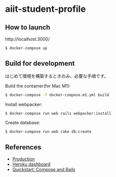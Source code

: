 # aiit-student-profile

## How to launch

http://localhost:3000/

```zsh
$ docker-compose up
```

## Build for development

はじめて環境を構築するときのみ、必要な手順です。

Build the container(for Mac M1):

```zsh
$ docker-compose -f docker-compose.m1.yml build
```

Install webpacker:

```zsh
$ docker-compose run web rails webpacker:install
```

Create database:

```zsh
$ docker-compose run web rake db:create
```

## References

- [Production](https://aiit-student-profile.herokuapp.com/)
- [Heroku dashboard](https://dashboard.heroku.com/apps/aiit-student-profile)
- [Quickstart: Compose and Rails](https://docs.docker.com/samples/rails/)
